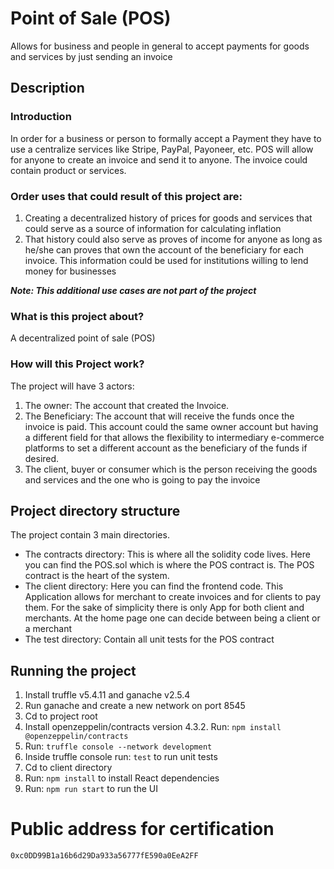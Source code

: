 # Point of Sale (POS)
Allows for business and people in general to accept payments for goods and services by just sending an invoice 

## Description
### Introduction
In order for a business or person to formally accept a Payment they have to use a centralize services like Stripe, PayPal, Payoneer, etc. POS will allow for anyone to create an invoice and send it to anyone. The invoice could contain product or services.

### Order uses that could result of this project are: 
1. Creating a decentralized history of prices for goods and services that could serve as a source of information for calculating inflation
2. That history could also serve as proves of income for anyone as long as he/she can proves that own the account of the beneficiary for each invoice. This information could be used for institutions willing to lend money for businesses

***Note: This additional use cases are not part of the project***

### What is this project about?
A decentralized point of sale (POS) 

### How will this Project work?
The project will have 3 actors:
1. The owner: The account that created the Invoice.
2. The Beneficiary: The account that will receive the funds once the invoice is paid. This account could the same owner account but having a different field for that allows the flexibility to intermediary e-commerce platforms to set a different account as the beneficiary of the funds if desired.
3. The client, buyer or consumer which is the person receiving the goods and services and the one who is going to pay the invoice 


## Project directory structure
 The project contain 3 main directories.
 * The contracts directory: This is where all the solidity code lives. Here you can find the POS.sol which is where the POS contract is. The POS contract is the heart of the system.
 * The client directory: Here you can find the frontend code. This Application allows for merchant to create invoices and for clients to pay them. For the sake of simplicity there is only App for both client and merchants. At the home page one can decide between being a client or a merchant
 * The test directory: Contain all unit tests for the POS contract

 ## Running the project
 1. Install truffle v5.4.11 and ganache v2.5.4
 2. Run ganache and create a new network on port 8545
 3. Cd to project root
 4. Install openzeppelin/contracts version 4.3.2. Run: `npm install @openzeppelin/contracts` 
 5. Run: `truffle console --network development`
 6. Inside truffle console run: `test` to run unit tests
 7. Cd to client directory
 8. Run: `npm install` to install React dependencies
 9. Run: `npm run start` to run the UI


 # Public address for certification
 `0xc0DD99B1a16b6d29Da933a56777fE590a0EeA2FF`
